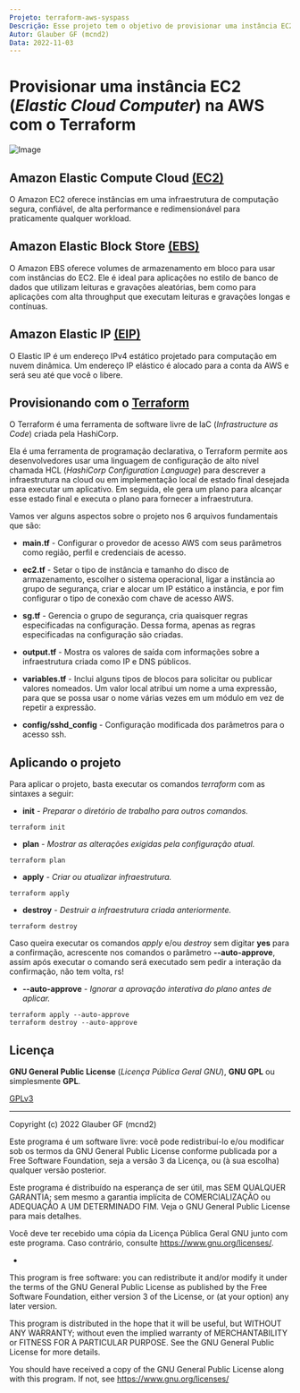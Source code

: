 ```yaml
---
Projeto: terraform-aws-syspass
Descrição: Esse projeto tem o objetivo de provisionar uma instância EC2 com disco EBS de 20GB e Elastic IP estático. Ao executar o comando "terraform apply" para criar o server, será executado o script "bootstrap.sh" para configuração inicial como setar o nome do host, redefinir a senha do usuário (admin) e mudar a configuração do ssh (sshd_config) para podermos ter acesso ssh na execução do gerenciador de configuração Ansible.
Autor: Glauber GF (mcnd2)
Data: 2022-11-03
---
```


# Provisionar uma instância EC2 (_Elastic Cloud Computer_) na AWS com o Terraform

![Image](https://github.com/glaubergf/terraform-libvirt-debian-syspass/blob/main/pictures/tf_syspass_server_ec2.png)

## Amazon Elastic Compute Cloud [**(EC2)**](https://docs.aws.amazon.com/pt_br/AWSEC2/latest/UserGuide/concepts.html)

O Amazon EC2 oferece instâncias em uma infraestrutura de computação segura, confiável, de alta performance e redimensionável para praticamente qualquer workload.

## Amazon Elastic Block Store [**(EBS)**](https://docs.aws.amazon.com/pt_br/AWSEC2/latest/UserGuide/AmazonEBS.html)

O Amazon EBS oferece volumes de armazenamento em bloco para usar com instâncias do EC2. Ele é ideal para aplicações no estilo de banco de dados que utilizam leituras e gravações aleatórias, bem como para aplicações com alta throughput que executam leituras e gravações longas e contínuas.

## Amazon Elastic IP [**(EIP)**](https://docs.aws.amazon.com/pt_br/AWSEC2/latest/UserGuide/elastic-ip-addresses-eip.html)

O Elastic IP é um endereço IPv4 estático projetado para computação em nuvem dinâmica. Um endereço IP elástico é alocado para a conta da AWS e será seu até que você o libere.

## Provisionando com o [**Terraform**](https://registry.terraform.io/providers/hashicorp/aws/latest/docs)

O Terraform é uma ferramenta de software livre de IaC (_Infrastructure as Code_) criada pela HashiCorp.

Ela é uma ferramenta de programação declarativa, o Terraform permite aos desenvolvedores usar uma linguagem de configuração de alto nível chamada HCL (_HashiCorp Configuration Language_) para descrever a infraestrutura na cloud ou em implementação local de estado final desejada para executar um aplicativo. Em seguida, ele gera um plano para alcançar esse estado final e executa o plano para fornecer a infraestrutura.

Vamos ver alguns aspectos sobre o projeto nos 6 arquivos fundamentais que são:

* **main.tf** - Configurar o provedor de acesso AWS com seus parâmetros como região, perfil e credenciais de acesso.

* **ec2.tf** - Setar o tipo de instância e tamanho do disco de armazenamento, escolher o sistema operacional, ligar a instância ao grupo de segurança, criar e alocar um IP estático a instância, e por fim configurar o tipo de conexão com chave de acesso AWS.

* **sg.tf** - Gerencia o grupo de segurança, cria quaisquer regras especificadas na configuração. Dessa forma, apenas as regras especificadas na configuração são criadas.

* **output.tf** - Mostra os valores de saída com informações sobre a infraestrutura criada como IP e DNS públicos.

* **variables.tf** - Inclui alguns tipos de blocos para solicitar ou publicar valores nomeados. Um valor local atribui um nome a uma expressão, para que se possa usar o nome várias vezes em um módulo em vez de repetir a expressão.

* **config/sshd_config** - Configuração modificada dos parâmetros para o acesso ssh.

## Aplicando o projeto

Para aplicar o projeto, basta executar os comandos *terraform* com as sintaxes a seguir:

* **init** - _Preparar o diretório de trabalho para outros comandos._

```
terraform init
```

* **plan** - _Mostrar as alterações exigidas pela configuração atual._

```
terraform plan
```

* **apply** - _Criar ou atualizar infraestrutura._

```
terraform apply
```

* **destroy** - _Destruir a infraestrutura criada anteriormente._

```
terraform destroy
```

Caso queira executar os comandos *apply* e/ou *destroy* sem digitar **yes** para a confirmação, acrescente nos comandos o parâmetro **--auto-approve**, assim após executar o comando será executado sem pedir a interação da confirmação, não tem volta, rs!

* **--auto-approve** - *Ignorar a aprovação interativa do plano antes de aplicar.*

```
terraform apply --auto-approve
terraform destroy --auto-approve
```

## Licença

**GNU General Public License** (_Licença Pública Geral GNU_), **GNU GPL** ou simplesmente **GPL**.

[GPLv3](https://www.gnu.org/licenses/gpl-3.0.html)

------

Copyright (c) 2022 Glauber GF (mcnd2)

Este programa é um software livre: você pode redistribuí-lo e/ou modificar
sob os termos da GNU General Public License conforme publicada por
a Free Software Foundation, seja a versão 3 da Licença, ou
(à sua escolha) qualquer versão posterior.

Este programa é distribuído na esperança de ser útil,
mas SEM QUALQUER GARANTIA; sem mesmo a garantia implícita de
COMERCIALIZAÇÃO ou ADEQUAÇÃO A UM DETERMINADO FIM. Veja o
GNU General Public License para mais detalhes.

Você deve ter recebido uma cópia da Licença Pública Geral GNU
junto com este programa. Caso contrário, consulte <https://www.gnu.org/licenses/>.

*

This program is free software: you can redistribute it and/or modify
it under the terms of the GNU General Public License as published by
the Free Software Foundation, either version 3 of the License, or
(at your option) any later version.

This program is distributed in the hope that it will be useful,
but WITHOUT ANY WARRANTY; without even the implied warranty of
MERCHANTABILITY or FITNESS FOR A PARTICULAR PURPOSE.  See the
GNU General Public License for more details.

You should have received a copy of the GNU General Public License
along with this program.  If not, see <https://www.gnu.org/licenses/>